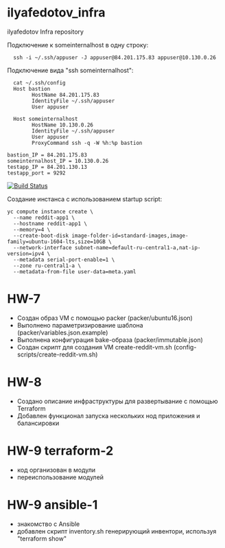# ilyafedotov_infra
ilyafedotov Infra repository

Подключение к someinternalhost в одну строку:
```
  ssh -i ~/.ssh/appuser -J appuser@84.201.175.83 appuser@10.130.0.26
```

Подключение вида "ssh someinternalhost":
```
  cat ~/.ssh/config
  Host bastion
        HostName 84.201.175.83
        IdentityFile ~/.ssh/appuser
        User appuser

  Host someinternalhost
        HostName 10.130.0.26
        IdentityFile ~/.ssh/appuser
        User appuser
        ProxyCommand ssh -q -W %h:%p bastion
```

```
bastion_IP = 84.201.175.83
someinternalhost_IP = 10.130.0.26
testapp_IP = 84.201.130.13
testapp_port = 9292
```
        
[![Build Status](https://travis-ci.com/Otus-DevOps-2020-05/ilyafedotov_infra.svg?branch=master)](https://travis-ci.com/Otus-DevOps-2020-05/ilyafedotov_infra)

Создание инстанса с использованием startup script:
```
yc compute instance create \
  --name reddit-app1 \
  --hostname reddit-app1 \
  --memory=4 \
  --create-boot-disk image-folder-id=standard-images,image-family=ubuntu-1604-lts,size=10GB \
  --network-interface subnet-name=default-ru-central1-a,nat-ip-version=ipv4 \
  --metadata serial-port-enable=1 \
  --zone ru-central1-a \
  --metadata-from-file user-data=meta.yaml
```
# HW-7
- Создан образ VM с помощью packer (packer/ubuntu16.json)
- Выполнено параметризирование шаблона (packer/variables.json.example)
- Выполнена конфигурация bake-образа (packer/immutable.json)
- Создан скрипт для создания VM create-reddit-vm.sh (config-scripts/create-reddit-vm.sh)

# HW-8
- Создано описание инфраструктуры для развертывание с помощью Terraform
- Добавлен функционал запуска нескольких нод приложения и балансировки

# HW-9 terraform-2
- код организован в модули
- переиспользование модулей

# HW-9 ansible-1
- знакомство с Ansible
- добавлен скрипт inventory.sh генерирующий инвентори, используя "terraform show"


